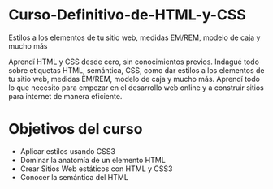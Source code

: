# Curso-Definitivo-de-HTML-y-CSS
Estilos a los elementos de tu sitio web, medidas EM/REM, modelo de caja y mucho más


Aprendí HTML y CSS desde cero, sin conocimientos previos. Indagué todo sobre etiquetas HTML, semántica, CSS, como dar estilos a los elementos de tu sitio web, medidas EM/REM, modelo de caja y mucho más. Aprendí todo lo que necesito para empezar en el desarrollo web online y a construir sitios para internet de manera eficiente.

# Objetivos del curso 
 
* Aplicar estilos usando CSS3
* Dominar la anatomía de un elemento HTML
* Crear Sitios Web estáticos con HTML y CSS3
* Conocer la semántica del HTML
